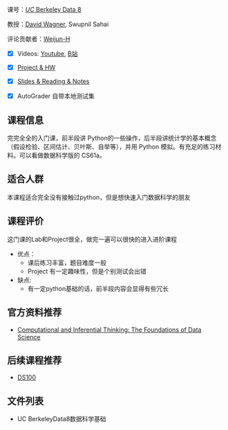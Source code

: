 课号：[*UC* Berkeley Data 8](https://inst.eecs.berkeley.edu/~cs188/fa18/)

教授：[David Wagner](http://people.eecs.berkeley.edu/~daw/), Swupnil Sahai

评论贡献者：[Weijun-H](https://github.com/Weijun-H)

- [X] Videos: [Youtube](https://www.youtube.com/watch?v=yHVMpAD_xRU&list=PL3juAj0fqNsI4HLvMJFnZDDabxAExG0wv&index=40), [B站](https://www.bilibili.com/video/BV1Gh411d71E?from=search&seid=2310891227295423879)

- [X] [Project & HW](https://github.com/data-8/data8assets/tree/gh-pages/materials/sp17)

- [X] [Slides & Reading & Notes](http://data8.org/fa16)

- [X] AutoGrader 自带本地测试集

## 课程信息

完完全全的入门课，前半段讲 Python的一些操作，后半段讲统计学的基本概念（假设检验、区间估计、贝叶斯、自举等），并用 Python 模拟。有充足的练习材料。可以看做数据科学版的 CS61a。

## 适合人群

本课程适合完全没有接触过python，但是想快速入门数据科学的朋友

## 课程评价

这门课的Lab和Project很全，做完一遍可以很快的进入进阶课程

- 优点：
  - 课后练习丰富，题目难度一般
  - Project 有一定趣味性，但是个别测试会出错
- 缺点:
  - 有一定python基础的话，前半段内容会显得有些冗长

## 官方资料推荐

- [Computational and Inferential Thinking: The Foundations of Data Science](https://inferentialthinking.com/index.html)

## 后续课程推荐

- [DS100](https://ds100.org/)

## 文件列表

- UC BerkeleyData8数据科学基础
